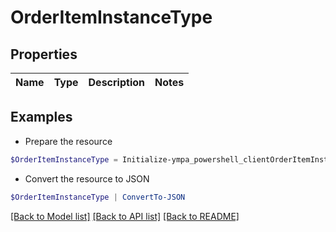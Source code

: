 # OrderItemInstanceType
## Properties

Name | Type | Description | Notes
------------ | ------------- | ------------- | -------------

## Examples

- Prepare the resource
```powershell
$OrderItemInstanceType = Initialize-ympa_powershell_clientOrderItemInstanceType 
```

- Convert the resource to JSON
```powershell
$OrderItemInstanceType | ConvertTo-JSON
```

[[Back to Model list]](../README.md#documentation-for-models) [[Back to API list]](../README.md#documentation-for-api-endpoints) [[Back to README]](../README.md)

